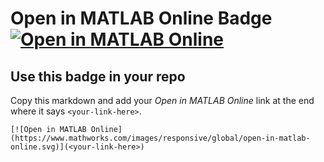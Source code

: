 # Open in MATLAB Online Badge [![Open in MATLAB Online](https://www.mathworks.com/images/responsive/global/open-in-matlab-online.svg)](https://matlab.mathworks.com/open/github/v1?repo=MATLAB-Graphics-and-App-Building/bullet-chart)

## Use this badge in your repo
Copy this markdown and add your _Open in MATLAB Online_ link at the end where it says `<your-link-here>`.

`[![Open in MATLAB Online](https://www.mathworks.com/images/responsive/global/open-in-matlab-online.svg)](<your-link-here>)`
